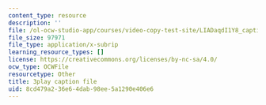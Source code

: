 ```yaml
---
content_type: resource
description: ''
file: /ol-ocw-studio-app/courses/video-copy-test-site/LIADaqdI1Y8_captions.vtt
file_size: 97971
file_type: application/x-subrip
learning_resource_types: []
license: https://creativecommons.org/licenses/by-nc-sa/4.0/
ocw_type: OCWFile
resourcetype: Other
title: 3play caption file
uid: 8cd479a2-36e6-4dab-98ee-5a1290e406e6
---
```

